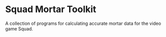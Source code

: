 # Squad Mortar Toolkit
 A collection of programs for calculating accurate mortar data for the video game Squad.
